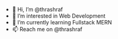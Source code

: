 - 👋 Hi, I’m @thrashraf
- 👀 I’m interested in Web Development
- 🌱 I’m currently learning Fullstack MERN
- 📫 Reach me on @thrashraf

<!---
thrashraf/thrashraf is a ✨ special ✨ repository because its `README.md` (this file) appears on your GitHub profile.
You can click the Preview link to take a look at your changes.
--->
